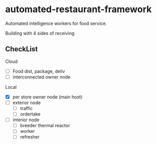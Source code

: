 # automated-restaurant-framework
Automated intelligence workers for food service.

Building with 4 sides of receiving


## CheckList
Cloud
- [ ] Food dist, package, deliv
- [ ] interconnected owner node

Local
- [x] per store owner node (main host)
- [ ] exterior node
  - [ ] traffic
  - [ ] ordertake
- [ ] interior node
  - [ ] breeder thermal reactor
  - [ ] worker
  - [ ] refresher
